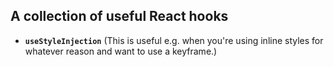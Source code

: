 ## A collection of useful React hooks

- **`useStyleInjection`** (This is useful e.g. when you're using inline styles for whatever reason and want to use a keyframe.)
